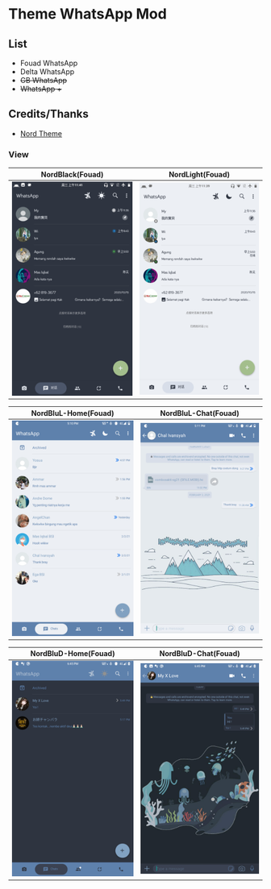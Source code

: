 # Theme WhatsApp Mod

## List
- Fouad WhatsApp
- Delta WhatsApp
- <del>GB WhatsApp</del>
- <del>WhatsApp +</del>

## Credits/Thanks
- [Nord Theme](http://nordtheme.com)

### View

NordBlack(Fouad)|NordLight(Fouad)
|--|--|
![img](Screenshots/NordThemeDark.png)|![img](Screenshots/NordThemeLight.png)

NordBluL-Home(Fouad)|NordBluL-Chat(Fouad)
|--|--|
![img](Screenshots/NordBlulHome.png)|![img](/Screenshots/NordBluLChat.png)


NordBluD-Home(Fouad)|NordBluD-Chat(Fouad)
|--|--|
![img](Screenshots/NordBluDHome.png)|![img](/Screenshots/NordBluDChat.png)

<br />
